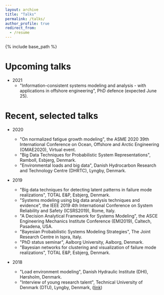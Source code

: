 ```yaml
---
layout: archive
title: "Talks"
permalink: /talks/
author_profile: true
redirect_from:
  - /resume
---
```


{% include base_path %}

Upcoming talks
====
* 2021
	* "Information-consistent systems modeling and analysis - with applications in offshore engineering", PhD defence (expected June 25).

Recent, selected talks
====
* 2020
	* "On normalized fatigue growth modeling", the ASME 2020 39th International Conference on Ocean, Offshore and Arctic Engineering (OMAE2020), Virtual event.
	* "Big Data Techniques for Probabilistic System Representations", Ramboll, Esbjerg, Denmark.
	* "Environmental loads and big data", Danish Hydrocarbon Research and Technology Centre (DHRTC), Lyngby, Denmark.

* 2019
	* "Big data techniques for detecting latent patterns in failure mode realizations", TOTAL E&P, Esbjerg, Denmark.
	* "Systems modeling using big data analysis techniques and evidence", the IEEE 2019 4th International Conference on System Reliability and Safety (ICSRS2019), Rome, Italy.
	* "A Decision Analytical Framework for Systems Modeling", the ASCE Engineering Mechanics Institute Conference (EMI2019), Caltech, Pasadena, USA.
	* "Bayesian Probabilistic Systems Modeling Strategies", The Joint Research Centre in Ispra, Italy.
	* "PhD status seminar", Aalborg University, Aalborg, Denmark.
	* "Bayesian networks for clustering and visualization of failure mode realizations", TOTAL E&P, Esbjerg, Denmark.
* 2018
	* "Load environment modeling", Danish Hydraulic Institute (DHI), Hørsholm, Denmark. 
	* "Interview of young research talent", Technical University of Denmark (DTU), Lyngby, Denmark, ([link](https://www.oilgas.dtu.dk/english/research/work-programmes-and-research/ctr-3/sebastian-toelboell-glavind))
